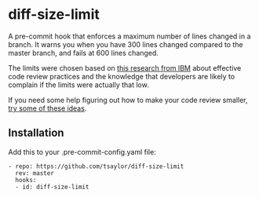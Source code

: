 # diff-size-limit
A pre-commit hook that enforces a maximum number of lines changed in a branch. It warns you when you have 300 lines changed compared to the master branch, and fails at 600 lines changed.

The limits were chosen based on [this research from IBM](https://www.ibm.com/developerworks/rational/library/11-proven-practices-for-peer-review/index.html) about effective code review practices and the knowledge that developers are likely to complain if the limits were actually that low. 

If you need some help figuring out how to make your code review smaller, [try some of these ideas](https://alexgaynor.net/2015/dec/29/shrinking-code-review/).

## Installation
Add this to your .pre-commit-config.yaml file:

```
- repo: https://github.com/tsaylor/diff-size-limit
  rev: master
  hooks:
  - id: diff-size-limit
```
